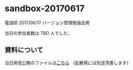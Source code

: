 # sandbox-20170617
電語研 2017/06/17 バージョン管理勉強会用

当日の参加者数は TBD 人でした。

## 資料について

当日用仮公開のファイルは[こちら](https://docs.google.com/presentation/d/1Gw4VBbBQ48IB1SejK6Xpvj0Uqde5zBWqNhyPUC7QWL4/edit#slide=id.g22fe7728fc_3_14)
（拡散用には別途清書します）
